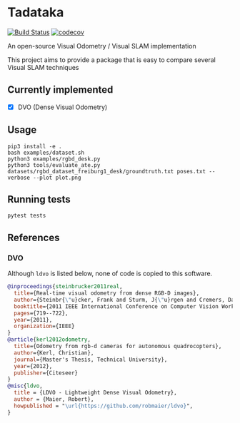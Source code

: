 Tadataka
========

[![Build Status](https://travis-ci.org/IshitaTakeshi/Tadataka.svg?branch=develop)](https://travis-ci.org/IshitaTakeshi/Tadataka)
[![codecov](https://codecov.io/gh/IshitaTakeshi/Tadataka/branch/develop/graph/badge.svg)](https://codecov.io/gh/IshitaTakeshi/Tadataka)
  
An open-source Visual Odometry / Visual SLAM implementation

This project aims to provide a package that is easy to compare several Visual SLAM techniques

## Currently implemented

- [x] DVO (Dense Visual Odometry)

## Usage

```
pip3 install -e .
bash examples/dataset.sh
python3 examples/rgbd_desk.py
python3 tools/evaluate_ate.py datasets/rgbd_dataset_freiburg1_desk/groundtruth.txt poses.txt --verbose --plot plot.png
```

## Running tests

```
pytest tests
```

## References

### DVO

Although `ldvo` is listed below, none of code is copied to this software.

```bibtex
@inproceedings{steinbrucker2011real,
  title={Real-time visual odometry from dense RGB-D images},
  author={Steinbr{\"u}cker, Frank and Sturm, J{\"u}rgen and Cremers, Daniel},
  booktitle={2011 IEEE International Conference on Computer Vision Workshops (ICCV Workshops)},
  pages={719--722},
  year={2011},
  organization={IEEE}
}
@article{kerl2012odometry,
  title={Odometry from rgb-d cameras for autonomous quadrocopters},
  author={Kerl, Christian},
  journal={Master's Thesis, Technical University},
  year={2012},
  publisher={Citeseer}
}
@misc{ldvo,
  title = {LDVO - Lightweight Dense Visual Odometry},
  author = {Maier, Robert},
  howpublished = "\url{https://github.com/robmaier/ldvo}",
}
```
